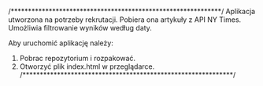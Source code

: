 /*************************************************************/
Aplikacja utworzona na potrzeby rekrutacji.
Pobiera ona artykuły z API NY Times.
Umożliwia filtrowanie wyników według daty.

Aby uruchomić aplikację należy:
1. Pobrac repozytorium i rozpakować.
2. Otworzyć plik index.html w przeglądarce.
/*************************************************************/
